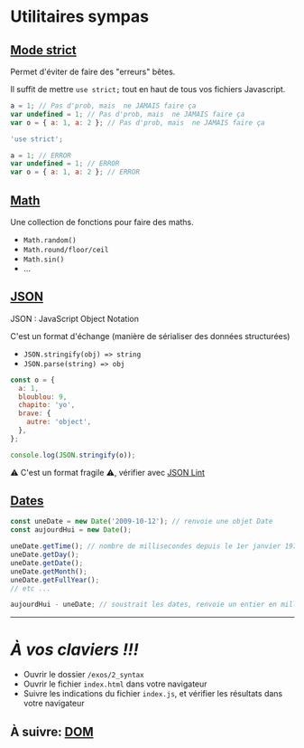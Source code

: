 # Utilitaires sympas

## [Mode strict](https://developer.mozilla.org/en-US/docs/Web/JavaScript/Reference/Strict_mode)

Permet d'éviter de faire des "erreurs" bêtes.

Il suffit de mettre `use strict;` tout en haut de tous vos fichiers Javascript.

```js
a = 1; // Pas d'prob, mais  ne JAMAIS faire ça
var undefined = 1; // Pas d'prob, mais  ne JAMAIS faire ça
var o = { a: 1, a: 2 }; // Pas d'prob, mais  ne JAMAIS faire ça
```

```js
'use strict';

a = 1; // ERROR
var undefined = 1; // ERROR
var o = { a: 1, a: 2 }; // ERROR
```

## [Math](https://developer.mozilla.org/fr/docs/Web/JavaScript/Reference/Objets_globaux/Math)

Une collection de fonctions pour faire des maths.

- `Math.random()`
- `Math.round/floor/ceil`
- `Math.sin()`
- ...

## [JSON](https://developer.mozilla.org/fr/docs/Web/JavaScript/Reference/Objets_globaux/JSON)

JSON : JavaScript Object Notation

C'est un format d'échange (manière de sérialiser des données structurées)

- `JSON.stringify(obj) => string`
- `JSON.parse(string) => obj`

```js
const o = {
  a: 1,
  bloublou: 9,
  chapito: 'yo',
  brave: {
    autre: 'object',
  },
};

console.log(JSON.stringify(o));
```

⚠ C'est un format fragile ⚠, vérifier avec [JSON Lint](https://jsonlint.com/)

## [Dates](https://developer.mozilla.org/en-US/docs/Web/JavaScript/Reference/Global_Objects/Date)

```js
const uneDate = new Date('2009-10-12'); // renvoie une objet Date
const aujourdHui = new Date();

uneDate.getTime(); // nombre de millisecondes depuis le 1er janvier 1970
uneDate.getDay();
uneDate.getDate();
uneDate.getMonth();
uneDate.getFullYear();
// etc ...

aujourdHui - uneDate; // soustrait les dates, renvoie un entier en millisecondes
```

---

# _**À vos claviers !!!**_

- Ouvrir le dossier `/exos/2_syntax`
- Ouvrir le fichier `index.html` dans votre navigateur
- Suivre les indications du fichier `index.js`, et vérifier les résultats dans votre navigateur

## À suivre: [DOM](../3_dom/index.md)
